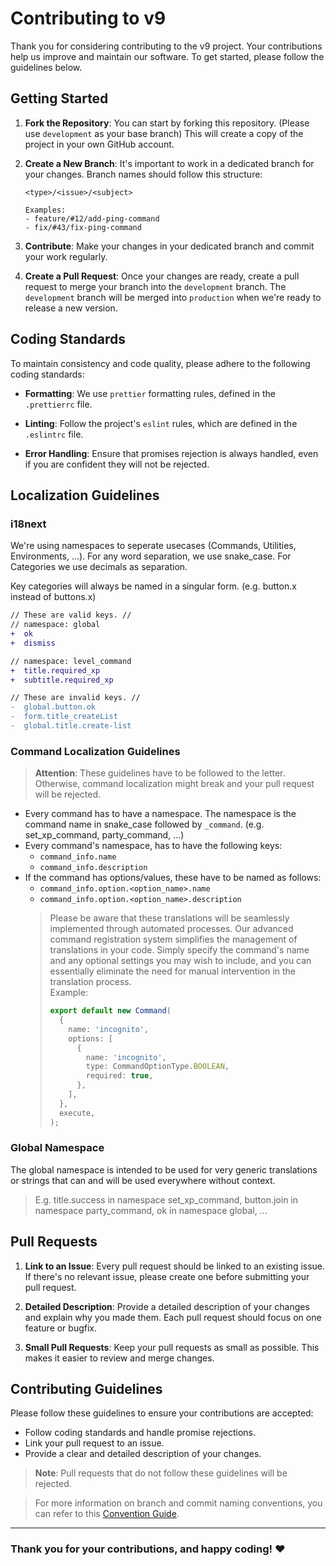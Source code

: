 # Contributing to v9

Thank you for considering contributing to the v9 project. Your contributions help us improve and maintain our software. To get started, please follow the guidelines below.

## Getting Started

1. **Fork the Repository**: You can start by forking this repository. (Please use `development` as your base branch) This will create a copy of the project in your own GitHub account.

2. **Create a New Branch**: It's important to work in a dedicated branch for your changes. Branch names should follow this structure:

   ```
   <type>/<issue>/<subject>

   Examples:
   - feature/#12/add-ping-command
   - fix/#43/fix-ping-command

   ```

3. **Contribute**: Make your changes in your dedicated branch and commit your work regularly.
4. **Create a Pull Request**: Once your changes are ready, create a pull request to merge your branch into the `development` branch. The `development` branch will be merged into `production` when we're ready to release a new version.

## Coding Standards

To maintain consistency and code quality, please adhere to the following coding standards:

- **Formatting**: We use `prettier` formatting rules, defined in the `.prettierrc` file.

- **Linting**: Follow the project's `eslint` rules, which are defined in the `.eslintrc` file.

- **Error Handling**: Ensure that promises rejection is always handled, even if you are confident they will not be rejected.

## Localization Guidelines
### i18next
We're using namespaces to seperate usecases (Commands, Utilities, Environments, ...). For any word separation, we use snake_case. For Categories we use decimals as separation.

Key categories will always be named in a singular form. (e.g. button.x instead of buttons.x)

```diff
// These are valid keys. //
// namespace: global
+  ok
+  dismiss

// namespace: level_command
+  title.required_xp
+  subtitle.required_xp

// These are invalid keys. //
-  global.button.ok
-  form.title_createList
-  global.title.create-list
```

### Command Localization Guidelines
> **Attention**: These guidelines have to be followed to the letter. Otherwise, command localization might break and your pull request will be rejected.

- Every command has to have a namespace. The namespace is the command name in snake_case followed by `_command`. (e.g. set_xp_command, party_command, ...)
- Every command's namespace, has to have the following keys:
  - `command_info.name`
  - `command_info.description`
- If the command has options/values, these have to be named as follows:
  - `command_info.option.<option_name>.name`
  - `command_info.option.<option_name>.description`
  > Please be aware that these translations will be seamlessly implemented through automated processes. Our advanced command registration system simplifies the management of translations in your code. Simply specify the command's name and any optional settings you may wish to include, and you can essentially eliminate the need for manual intervention in the translation process.  
  > Example:  
  > ```ts
  > export default new Command(
  >   {
  >     name: 'incognito',
  >     options: [
  >       {
  >         name: 'incognito',
  >         type: CommandOptionType.BOOLEAN,
  >         required: true,
  >       },
  >     ],
  >   },
  >   execute,
  > );
  > ```

### Global Namespace

The global namespace is intended to be used for very generic translations or strings that can and will be used everywhere without context.

> E.g. title.success in namespace set_xp_command, button.join in namespace party_command, ok in namespace global, ...

## Pull Requests

1. **Link to an Issue**: Every pull request should be linked to an existing issue. If there's no relevant issue, please create one before submitting your pull request.

2. **Detailed Description**: Provide a detailed description of your changes and explain why you made them. Each pull request should focus on one feature or bugfix.

3. **Small Pull Requests**: Keep your pull requests as small as possible. This makes it easier to review and merge changes.

## Contributing Guidelines

Please follow these guidelines to ensure your contributions are accepted:

- Follow coding standards and handle promise rejections.
- Link your pull request to an issue.
- Provide a clear and detailed description of your changes.

> **Note**: Pull requests that do not follow these guidelines will be rejected.

> For more information on branch and commit naming conventions, you can refer to this [Convention Guide](https://dev.to/varbsan/a-simplified-convention-for-naming-branches-and-commits-in-git-il4).

---

### Thank you for your contributions, and happy coding! ❤️
